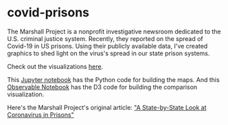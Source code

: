 # covid-prisons

The Marshall Project is a nonprofit investigative newsroom dedicated to the U.S. criminal justice system. Recently, they reported on the spread of Covid-19 in US prisons. Using their publicly available data, I've created graphics to shed light on the virus's spread in our state prison systems.

Check out the visualizations [here](https://william-rice.github.io/covid-prisons/).

This [Jupyter notebook](http://nbviewer.jupyter.org/github/william-rice/covid-prisons/blob/main/map_viz.ipynb) has the Python code for building the maps. And this [Observable Notebook](https://observablehq.com/d/b7270f33fc7cf19c) has the D3 code for building the comparison visualization. 

Here's the Marshall Project's original article: ["A State-by-State Look at Coronavirus in Prisons"](https://www.themarshallproject.org/2020/05/01/a-state-by-state-look-at-coronavirus-in-prisons)
